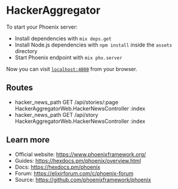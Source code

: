 # HackerAggregator

To start your Phoenix server:

  * Install dependencies with `mix deps.get`
  * Install Node.js dependencies with `npm install` inside the `assets` directory
  * Start Phoenix endpoint with `mix phx.server`

Now you can visit [`localhost:4000`](http://localhost:4000) from your browser.

## Routes
   * hacker_news_path  GET  /api/stories/:page                     HackerAggregatorWeb.HackerNewsController :index
   * hacker_news_path  GET  /api/story                             HackerAggregatorWeb.HackerNewsController :index


## Learn more

  * Official website: https://www.phoenixframework.org/
  * Guides: https://hexdocs.pm/phoenix/overview.html
  * Docs: https://hexdocs.pm/phoenix
  * Forum: https://elixirforum.com/c/phoenix-forum
  * Source: https://github.com/phoenixframework/phoenix
